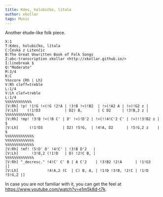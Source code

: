 ```yaml
---
title: Kdes, holubičko, lítala
author: xkollar
tags: Music
---
```

Another étude-like folk piece.

~~~ { .abc-render }
X:1
T:Kdes, holubičko, lítala
C:Česká z Litenčic
B:The Great Unwritten Book of Folk Songs
Z:abc-transcription xkollar <http://xkollar.github.io/>
I:linebreak $
Q:"Moderato"
M:3/4
K:C
%%score {Rh | Lh}
V:Rh cleff=treble
L:1/4
V:Lh clef=treble
L:1/4
%%%%%%%%%%%%
[V:Rh] !p! !1!G !<(!G !2!A | !3!B !<)!B2  | !>(!A2 A | !>)!G2 z |
[V:Lh]    (!1!D3           | D2) B,       | C D2     | !3!B,2 z |
%%%%%%%%%%%%%
[V:Rh] !mp! !3!B !<(!B C' | D' !<)!D'2 | !>(!!4!C'2 C' | !>)!!3!B2 z | $
[V:Lh]     (!1!D3         | D2) !5!G,  | !4!A, D2      | !5!G,2 z    | $
%%%%%%%%%%%%%
%%%%%%%%%%%%%
%%%%%%%%%%%%%
[V:Rh] !mf! !5!D' D' !4!C' | !3!B D'2   |
[V:Lh]      !3!B,2 (!1!D   | D) !2!C B, |
%%%%%%%%%%%%%
[V:Rh] "_decresc." !4!C' C' B | A C'2    | !3!B2 !2!A      | !1!G3       |]
[V:Lh]             !4!A,2 (C  | C) B, A, | !1!D !3!B, !2!C | !1!D !5!G,2 |]
~~~

In case you are not familiar with it, you can get the feel at
<https://www.youtube.com/watch?v=e1m5k8d-t7k>.
